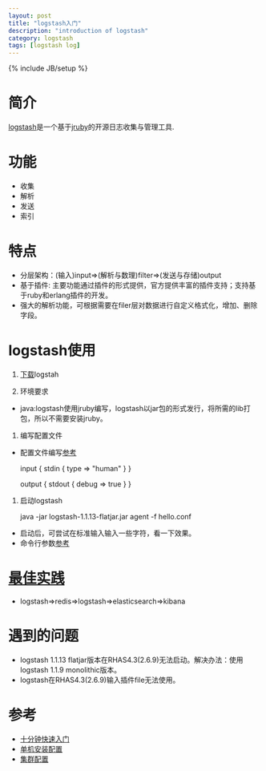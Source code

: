 ```yaml
---
layout: post
title: "logstash入门"
description: "introduction of logstash"
category: logstash 
tags: [logstash log]
---
```

{% include JB/setup %}

# 简介
[logstash](http://logstash.net)是一个基于[jruby](http://jruby.org)的开源日志收集与管理工具.

# 功能
- 收集
- 解析
- 发送
- 索引

# 特点
- 分层架构：(输入)input=>(解析与数理)filter=>(发送与存储)output
- 基于插件: 主要功能通过插件的形式提供，官方提供丰富的插件支持；支持基于ruby和erlang插件的开发。
- 强大的解析功能，可根据需要在filer层对数据进行自定义格式化，增加、删除字段。
# logstash使用 
1. [下载](http://logstash.objects.dreamhost.com/release/logstash-1.1.13-flatjar.jar)logstah

1. 环境要求 
- java:logstash使用jruby编写，logstash以jar包的形式发行，将所需的lib打包，所以不需要安装jruby。

1. 编写配置文件

- 配置文件编写[参考](http://logstash.net/docs/1.1.13/configuration)

    input {
      stdin { 
        type => "human"
      } 
    }
    
    output {
      stdout {
        debug => true
      }
    }

1. 启动logstash
    
    java -jar logstash-1.1.13-flatjar.jar agent -f hello.conf
- 启动后，可尝试在标准输入输入一些字符，看一下效果。
- 命令行参数[参考](http://logstash.net/docs/1.1.13/flags)


# [最佳实践](http://cleversoft.wordpress.com/2013/04/05/887/)
- logstash=>redis=>logstash=>elasticsearch=>kibana


# 遇到的问题
- logstash 1.1.13 flatjar版本在RHAS4.3(2.6.9)无法启动。解决办法：使用logstash 1.1.9 monolithic版本。
- logstash在RHAS4.3(2.6.9)输入插件file无法使用。

# 参考 
- [十分钟快速入门](http://logstash.net/docs/1.1.13/tutorials/10-minute-walkthrough/)
- [单机安装配置](http://logstash.net/docs/1.1.13/tutorials/getting-started-simple)
- [集群配置](http://logstash.net/docs/1.1.13/tutorials/getting-started-centralized)


